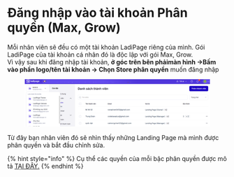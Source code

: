 # Đăng nhập vào tài khoản Phân quyền (Max, Grow)

Mỗi nhân viên sẽ đều có một tài khoản LadiPage riêng của mình. Gói LadiPage của tài khoản cá nhân đó là độc lập với gói Max, Grow.\
Vì vậy sau khi đăng nhập tài khoản, **ở góc trên bên phảimàn hình ->Bấm vào phần logo/tên tài khoản -> Chọn Store phân quyền** muốn đăng nhập&#x20;

<figure><img src="../../.gitbook/assets/image (10) (1) (1) (1).png" alt=""><figcaption></figcaption></figure>

Từ đây bạn nhân viên đó sẽ nhìn thấy những Landing Page mà mình được phân quyền và bắt đầu chỉnh sửa.

{% hint style="info" %}
Cụ thể các quyền của mỗi bậc phân quyền được mô tả [TẠI ĐÂY.](http://ldp.to/phanquyen)
{% endhint %}
